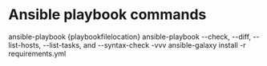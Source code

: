 # Ansible playbook commands
ansible-playbook {playbookfilelocation}
ansible-playbook --check, --diff, --list-hosts, --list-tasks, and --syntax-check -vvv
ansible-galaxy install -r requirements.yml